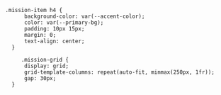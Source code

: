       .mission-item h4 {
            background-color: var(--accent-color);
            color: var(--primary-bg);
            padding: 10px 15px;
            margin: 0;
            text-align: center;
        }

           .mission-grid {
            display: grid;
            grid-template-columns: repeat(auto-fit, minmax(250px, 1fr));
            gap: 30px;
        }
        









